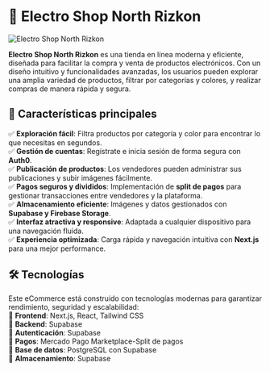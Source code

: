 # 🛒 Electro Shop North Rizkon  

![Electro Shop North Rizkon](./assets/banner.png)  

**Electro Shop North Rizkon** es una tienda en línea moderna y eficiente, diseñada para facilitar la compra y venta de productos electrónicos. Con un diseño intuitivo y funcionalidades avanzadas, los usuarios pueden explorar una amplia variedad de productos, filtrar por categorías y colores, y realizar compras de manera rápida y segura.  

## 🌟 Características principales  
✅ **Exploración fácil**: Filtra productos por categoría y color para encontrar lo que necesitas en segundos.  
✅ **Gestión de cuentas**: Regístrate e inicia sesión de forma segura con **Auth0**.  
✅ **Publicación de productos**: Los vendedores pueden administrar sus publicaciones y subir imágenes fácilmente.  
✅ **Pagos seguros y divididos**: Implementación de **split de pagos** para gestionar transacciones entre vendedores y la plataforma.  
✅ **Almacenamiento eficiente**: Imágenes y datos gestionados con **Supabase y Firebase Storage**.  
✅ **Interfaz atractiva y responsive**: Adaptada a cualquier dispositivo para una navegación fluida.  
✅ **Experiencia optimizada**: Carga rápida y navegación intuitiva con **Next.js** para una mejor performance.  

## 🛠️ Tecnologías  
Este eCommerce está construido con tecnologías modernas para garantizar rendimiento, seguridad y escalabilidad:  
🔹 **Frontend**: Next.js, React, Tailwind CSS  
🔹 **Backend**: Supabase  
🔹 **Autenticación**: Supabase  
🔹 **Pagos**: Mercado Pago Marketplace-Split de pagos  
🔹 **Base de datos**: PostgreSQL con Supabase  
🔹 **Almacenamiento**: Supabase  


